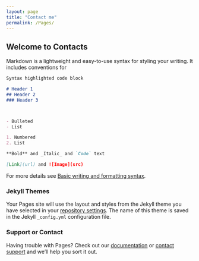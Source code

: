 ```yaml
---
layout: page
title: "Contact me"
permalink: /Pages/
---
```


## Welcome to Contacts
<html>

<head>
  <link rel="stylesheet" href="./design.css">
</head>

<p>
Markdown is a lightweight and easy-to-use syntax for styling your writing. It includes conventions for
</p>

<a href= "./index.md"></a>

</html>


```markdown
Syntax highlighted code block

# Header 1
## Header 2
### Header 3



- Bulleted
- List

1. Numbered
2. List

**Bold** and _Italic_ and `Code` text

[Link](url) and ![Image](src)
```

For more details see [Basic writing and formatting syntax](https://docs.github.com/en/github/writing-on-github/getting-started-with-writing-and-formatting-on-github/basic-writing-and-formatting-syntax).

### Jekyll Themes

Your Pages site will use the layout and styles from the Jekyll theme you have selected in your [repository settings](https://github.com/ArcAids/ArcAids.github.io/settings/pages). The name of this theme is saved in the Jekyll `_config.yml` configuration file.

### Support or Contact

Having trouble with Pages? Check out our [documentation](https://docs.github.com/categories/github-pages-basics/) or [contact support](https://support.github.com/contact) and we’ll help you sort it out.
